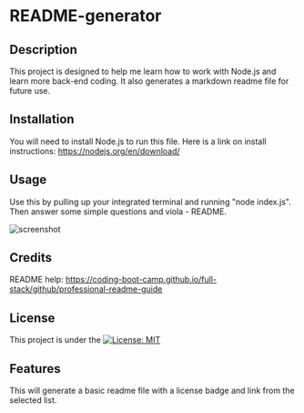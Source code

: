 # README-generator

## Description

This project is designed to help me learn how to work with Node.js and learn more back-end coding. It also generates a markdown readme file for future use.

## Installation

You will need to install Node.js to run this file. Here is a link on install instructions: https://nodejs.org/en/download/

## Usage

Use this by pulling up your integrated terminal and running "node index.js". Then answer some simple questions and viola - README.

<!-- link to video  -->

![screenshot](assets/images/screenshot.png)

<!-- screenshot of finished readme example -->

## Credits

README help: https://coding-boot-camp.github.io/full-stack/github/professional-readme-guide

## License

This project is under the [![License: MIT](https://img.shields.io/badge/License-MIT-yellow.svg)](./LICENSE)

## Features

This will generate a basic readme file with a license badge and link from the selected list.
